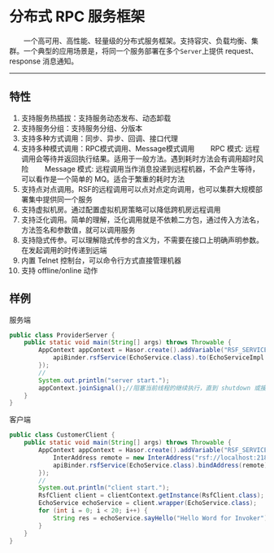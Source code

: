 # 分布式 RPC 服务框架

&emsp;&emsp;一个高可用、高性能、轻量级的分布式服务框架。支持容灾、负载均衡、集群。一个典型的应用场景是，将同一个服务部署在多个`Server`上提供 request、response 消息通知。

----------
## 特性
01. 支持服务热插拔：支持服务动态发布、动态卸载
02. 支持服务分组：支持服务分组、分版本
03. 支持多种方式调用：同步、异步、回调、接口代理
04. 支持多种模式调用：RPC模式调用、Message模式调用
        &emsp;&emsp;RPC     模式: 远程调用会等待并返回执行结果。适用于一般方法。遇到耗时方法会有调用超时风险
        &emsp;&emsp;Message 模式: 远程调用当作消息投递到远程机器，不会产生等待，可以看作是一个简单的 MQ。适合于繁重的耗时方法
05. 支持点对点调用。RSF的远程调用可以点对点定向调用，也可以集群大规模部署集中提供同一个服务
06. 支持虚拟机房。通过配置虚拟机房策略可以降低跨机房远程调用
07. 支持泛化调用。简单的理解，泛化调用就是不依赖二方包，通过传入方法名，方法签名和参数值，就可以调用服务
08. 支持隐式传参。可以理解隐式传参的含义为，不需要在接口上明确声明参数。在发起调用的时传递到远端
09. 内置 Telnet 控制台，可以命令行方式直接管理机器
10. 支持 offline/online 动作

## 样例

服务端
```java
public class ProviderServer {
    public static void main(String[] args) throws Throwable {
        AppContext appContext = Hasor.create().addVariable("RSF_SERVICE_PORT","2181").build((RsfModule) apiBinder -> {
            apiBinder.rsfService(EchoService.class).to(EchoServiceImpl.class).register();
        });
        //
        System.out.println("server start.");
        appContext.joinSignal();//阻塞当前线程的继续执行，直到 shutdown 或接收到 kill -15 or kill -2 信号
    }
}
```

客户端
```java
public class CustomerClient {
    public static void main(String[] args) throws Throwable {
        AppContext appContext = Hasor.create().addVariable("RSF_SERVICE_PORT","2171").build((RsfModule) apiBinder -> {
            InterAddress remote = new InterAddress("rsf://localhost:2181/default");
            apiBinder.rsfService(EchoService.class).bindAddress(remote).register();
        });
        //
        System.out.println("client start.");
        RsfClient client = clientContext.getInstance(RsfClient.class);
        EchoService echoService = client.wrapper(EchoService.class);
        for (int i = 0; i < 20; i++) {
            String res = echoService.sayHello("Hello Word for Invoker");
        }
    }
}
```
